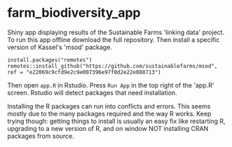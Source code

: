 # farm_biodiversity_app
Shiny app displaying results of the Sustainable Farms 'linking data' project. To run this app offline download the full repository. Then install a specific version of Kassel's 'msod' package.
```
install.packages("remotes")
remotes::install_github("https://github.com/sustainablefarms/msod", ref = "e22069c9cfd9e2c9e007396e97f0d2e22e088713")
```

Then open `app.R` in Rstudio. Press `Run App` in the top right of the 'app.R' screen. Rstudio will detect packages that need installation.

Installing the R packages can run into conflicts and errors. This seems mostly due to the many packages required and the way R works. Keep trying though: getting things to install is usually an easy fix like restarting R, upgrading to a new version of R, and on window NOT installing CRAN packages from source.


